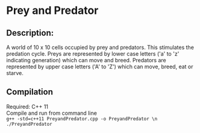 # Prey and Predator
## Description:
A world of 10 x 10 cells occupied by prey and predators. This stimulates the predation cycle. Preys are represented by lower case letters ('a' to 'z' indicating generation) which can move and breed. Predators are represented by upper case letters ('A' to 'Z') which can move, breed, eat or starve. 

## Compilation 
Required: C++ 11 <br />
Compile and run from command line <br />
<code>g++ -std=c++11 PreyandPredator.cpp -o PreyandPredator \n
./PreyandPredator</code>
